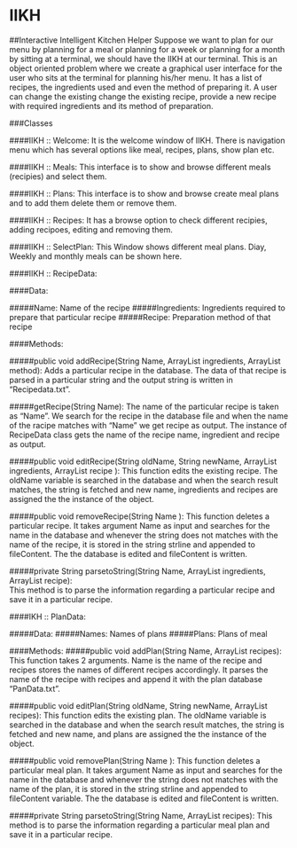 # IIKH
##Interactive Intelligent Kitchen Helper
Suppose we want to plan for our menu by planning for a meal or planning for a week or
planning for a month by sitting at a terminal, we should have the IIKH at our terminal. This is an object oriented problem where we create a graphical user interface for the user who sits at the terminal for planning his/her menu. It has a list of recipes, the ingredients used and even the method of preparing it. A user can change the existing change the existing recipe, provide a new recipe with required ingredients and its method of preparation.

###Classes

####IIKH :: Welcome:
It is the welcome window of IIKH. There is navigation menu which has several options like meal, recipes, plans, show plan etc.

####IIKH :: Meals:
This interface is to show and browse different meals (recipies) and select them.

####IIKH :: Plans:
This interface is to show and browse create meal plans  and to add them delete them or remove them.

####IIKH :: Recipes:
It has a browse option to check different recipies, adding recipoes, editing and removing them.

####IIKH :: SelectPlan:
This Window shows different meal plans. Diay, Weekly and monthly meals can be shown here.

####IIKH :: RecipeData:

####Data:

#####Name:
Name of the recipe
#####Ingredients:
Ingredients required to prepare that particular recipe
#####Recipe:
Preparation method of that recipe

####Methods:

#####public void addRecipe(String Name, ArrayList<String> ingredients, ArrayList<String> method):
Adds a particular recipe in the database. The data of that recipe is parsed in a particular string and the output string is written in “Recipedata.txt”.

#####getRecipe(String Name): 
The name of the particular recipe is taken as “Name”. We search for the recipe in the database file and when the name of the racipe matches with “Name” we get recipe as output. The instance of RecipeData class gets the name of the recipe name, ingredient and recipe as output.

#####public void editRecipe(String oldName, String newName, ArrayList<String> ingredients, ArrayList<String> recipe ):
This function edits the existing recipe. The oldName variable is searched in the database and when the search result matches, the string is fetched and new name, ingredients and recipes are assigned the the instance of the object. 

#####public void removeRecipe(String Name ): 
This function deletes a particular recipe. It takes argument Name as input and searches for the name in the database and whenever the string does not matches with the name of the recipe, it is stored in the string strline and appended to fileContent. The the database is edited and fileContent is written.

#####private String parsetoString(String Name, ArrayList<String> ingredients, ArrayList<String> recipe):  
This method is to parse the information regarding a particular recipe and save it in a particular recipe.

####IKH :: PlanData:

#####Data:
#####Names: Names of plans
#####Plans: Plans of meal

####Methods:
#####public void addPlan(String Name, ArrayList<String> recipes): 
This function takes 2 arguments. Name is the name of the recipe and recipes stores the names of different recipes accordingly. It parses the name of the recipe with recipes and append it with the plan database “PanData.txt”.

#####public void editPlan(String oldName, String newName, ArrayList<String> recipes): 
This function edits the existing plan. The oldName variable is searched in the database and when the search result matches, the string is fetched and new name, and plans  are assigned the the instance of the object. 

#####public void removePlan(String Name ): 
This function deletes a particular meal plan. It takes argument Name as input and searches for the name in the database and whenever the string does not matches with the name of the plan, it is stored in the string strline and appended to fileContent variable. The the database is edited and fileContent is written.

#####private String parsetoString(String Name, ArrayList<String> recipes):
This method is to parse the information regarding a particular meal plan and save it in a particular recipe.

